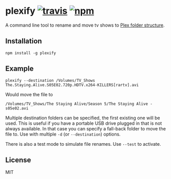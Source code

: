 # plexify [![travis][travis_img]][travis_url] [![npm][npm_img]][npm_url]

A command line tool to rename and move tv shows to [Plex folder structure][plex].

## Installation

```
npm install -g plexify
```

## Example

```
plexify --destination /Volumes/TV_Shows The.Staying.Alive.S05E02.720p.HDTV.x264-KILLERS[rartv].avi
```

Would move the file to

```
/Volumes/TV_Shows/The Staying Alive/Season 5/The Staying Alive - s05e02.avi
```

Multiple destination folders can be specified, the first existing one will be used. This is
useful if you have a portable USB drive plugged in that is not always available. In that case
you can specify a fall-back folder to move the file to. Use with multiple `-d`
(or `--destination`) options.

There is also a test mode to simulate file renames. Use `--test` to activate.

## License

MIT

[travis_img]: https://img.shields.io/travis/rueckstiess/plexify.svg
[travis_url]: https://travis-ci.org/rueckstiess/plexify
[npm_img]: https://img.shields.io/npm/v/plexify.svg
[npm_url]: https://npmjs.org/package/plexify
[plex]: https://support.plex.tv/hc/en-us/articles/200220687-Naming-Series-Season-Based-TV-Shows
